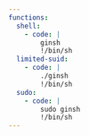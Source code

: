 ```yaml
---
functions:
  shell:
    - code: |
        ginsh
        !/bin/sh
  limited-suid:
    - code: |
        ./ginsh
        !/bin/sh
  sudo:
    - code: |
        sudo ginsh
        !/bin/sh
---
```

